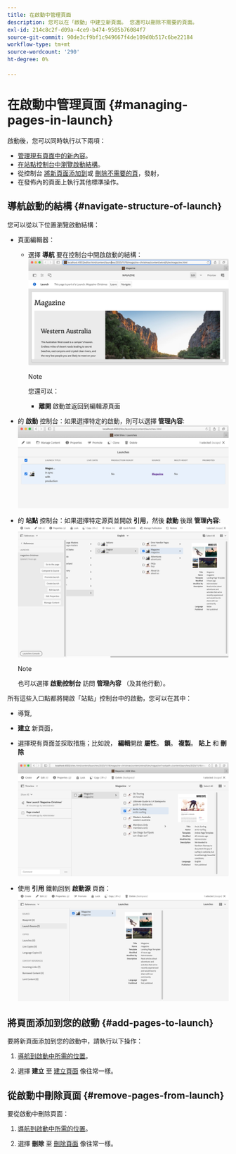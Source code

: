 ```yaml
---
title: 在啟動中管理頁面
description: 您可以在「啟動」中建立新頁面。 您還可以刪除不需要的頁面。
exl-id: 214c8c2f-d09a-4ce9-b474-9505b76084f7
source-git-commit: 90de3cf9bf1c949667f4de109d0b517c6be22184
workflow-type: tm+mt
source-wordcount: '290'
ht-degree: 0%

---
```


# 在啟動中管理頁面 {#managing-pages-in-launch}

啟動後，您可以同時執行以下兩項：

* [管理現有頁面中的新內容](/help/sites-cloud/authoring/launches/editing.md)。
* [在站點控制台中瀏覽啟動結構](#navigate-structure-of-launch)。
* 從控制台 [將新頁面添加到](#add-pages-to-launch)或 [刪除不需要的頁](#remove-pages-from-launch)，發射，
* 在發佈內的頁面上執行其他標準操作。

## 導航啟動的結構 {#navigate-structure-of-launch}

您可以從以下位置瀏覽啟動結構：

* 頁面編輯器：

   * 選擇 **導航** 要在控制台中開啟啟動的結構：
      ![從頁面編輯器導航啟動](/help/sites-cloud/authoring/assets/launches-navigate-page-editor.png)

      >[!NOTE]
      >
      >您還可以：
      >
      >* **離開** 啟動並返回到編輯源頁面


* 的 **啟動** 控制台：如果選擇特定的啟動，則可以選擇 **管理內容**:
   ![啟動控制台 — 管理內容](/help/sites-cloud/authoring/assets/launches-navigate-launches-console.png)

* 的 **站點** 控制台：如果選擇特定源頁並開啟 **引用**，然後 **啟動** 後跟 **管理內容**:
   ![啟動控制台 — 管理內容](/help/sites-cloud/authoring/assets/launches-navigate-sites-console.png)

   >[!NOTE]
   >
   >也可以選擇 **啟動控制台** 訪問 **管理內容** （及其他行動）。

所有這些入口點都將開啟「站點」控制台中的啟動，您可以在其中：

* 導覽,
* **建立** 新頁面，
* 選擇現有頁面並採取措施；比如說， **編輯**&#x200B;開啟 **屬性**。 **鎖**。 **複製**。 **貼上** 和 **刪除**

   ![從管理內容在站點控制台中導航啟動](/help/sites-cloud/authoring/assets/launches-navigate-manage-content.png)
* 使用 **引用** 鐵軌回到 **啟動源** 頁面：
   ![站點控制台 — 啟動源](/help/sites-cloud/authoring/assets/launches-navigate-launch-source.png)

## 將頁面添加到您的啟動 {#add-pages-to-launch}

要將新頁面添加到您的啟動中，請執行以下操作：

1. [導航到啟動中所需的位置](#navigate-structure-of-launch)。

1. 選擇 **建立** 至 [建立頁面](/help/sites-cloud/authoring/fundamentals/organizing-pages.md#creating-a-new-page) 像往常一樣。

## 從啟動中刪除頁面 {#remove-pages-from-launch}

要從啟動中刪除頁面：

1. [導航到啟動中所需的位置](#navigate-structure-of-launch)。

1. 選擇 **刪除** 至 [刪除頁面](/help/sites-cloud/authoring/fundamentals/organizing-pages.md#deleting-a-page) 像往常一樣。
